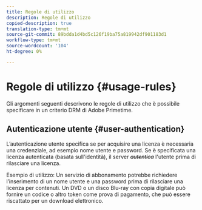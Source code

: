```yaml
---
title: Regole di utilizzo
description: Regole di utilizzo
copied-description: true
translation-type: tm+mt
source-git-commit: 89bdda1d4bd5c126f19ba75a819942df901183d1
workflow-type: tm+mt
source-wordcount: '104'
ht-degree: 0%

---
```



# Regole di utilizzo {#usage-rules}

Gli argomenti seguenti descrivono le regole di utilizzo che è possibile specificare in un criterio DRM di Adobe Primetime.

## Autenticazione utente {#user-authentication}

L’autenticazione utente specifica se per acquisire una licenza è necessaria una credenziale, ad esempio nome utente e password. Se è specificata una licenza autenticata (basata sull&#39;identità), il server ~~_autentica_~~ l&#39;utente prima di rilasciare una licenza.

Esempio di utilizzo: Un servizio di abbonamento potrebbe richiedere l’inserimento di un nome utente e una password prima di rilasciare una licenza per contenuti. Un DVD o un disco Blu-ray con copia digitale può fornire un codice o altro token come prova di pagamento, che può essere riscattato per un download elettronico.